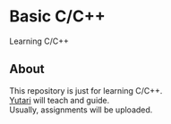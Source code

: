 # Basic C/C++
Learning C/C++

## About  
This repository is just for learning C/C++.  
[Yutari](https://github.com/Yutari) will teach and guide.  
Usually, assignments will be uploaded.
